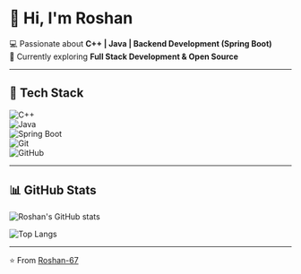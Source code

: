 # 👋 Hi, I'm Roshan  

💻 Passionate about **C++ | Java | Backend Development (Spring Boot)**  
🌱 Currently exploring **Full Stack Development & Open Source**  

---

## 🚀 Tech Stack  
![C++](https://img.shields.io/badge/C++-00599C?logo=cplusplus&logoColor=white)  
![Java](https://img.shields.io/badge/Java-ED8B00?logo=java&logoColor=white)  
![Spring Boot](https://img.shields.io/badge/SpringBoot-6DB33F?logo=springboot&logoColor=white)  
![Git](https://img.shields.io/badge/Git-F05032?logo=git&logoColor=white)  
![GitHub](https://img.shields.io/badge/GitHub-181717?logo=github&logoColor=white)  

---

## 📊 GitHub Stats  
![Roshan's GitHub stats](https://github-readme-stats.vercel.app/api?username=Roshan-67&show_icons=true&theme=radical)  

![Top Langs](https://github-readme-stats.vercel.app/api/top-langs/?username=Roshan-67&layout=compact&theme=radical)  

---

⭐️ From [Roshan-67](https://github.com/Roshan-67)
